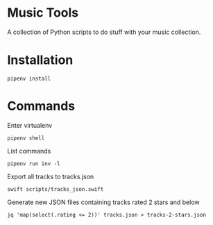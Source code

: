 # Music Tools

A collection of Python scripts to do stuff with your music collection.

# Installation

    pipenv install

# Commands

Enter virtualenv

    pipenv shell

List commands

    pipenv run inv -l

Export all tracks to tracks.json

    swift scripts/tracks_json.swift

Generate new JSON files containing tracks rated 2 stars and below

    jq 'map(select(.rating <= 2))' tracks.json > tracks-2-stars.json

